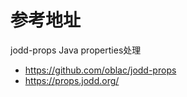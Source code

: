 # 参考地址
jodd-props Java properties处理
- https://github.com/oblac/jodd-props
- https://props.jodd.org/
